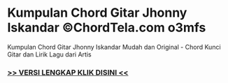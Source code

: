 
 # Kumpulan Chord Gitar Jhonny Iskandar ©ChordTela.com o3mfs


Kumpulan Chord Gitar Jhonny Iskandar Mudah dan Original - Chord Kunci Gitar dan Lirik Lagu dari Artis

###  <a href="https://shortlighzx.web.app?sq=Kumpulan Chord Gitar Jhonny Iskandar ©ChordTela.com"> >> VERSI LENGKAP KLIK DISINI << </a>
